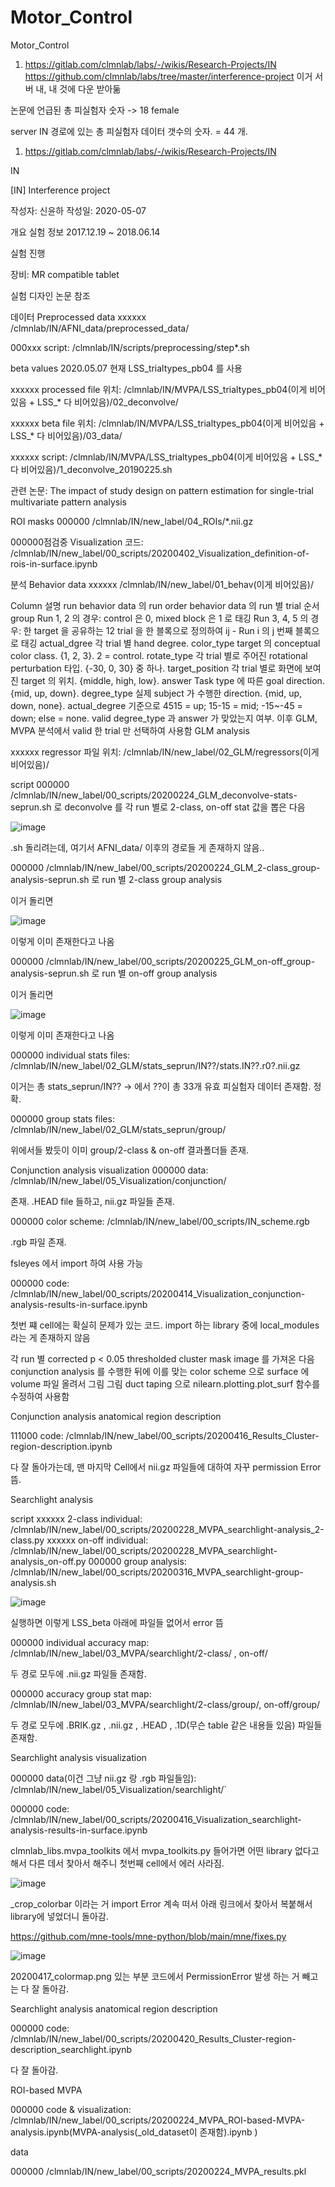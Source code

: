 # Motor_Control
Motor_Control
1. https://gitlab.com/clmnlab/labs/-/wikis/Research-Projects/IN
https://github.com/clmnlab/labs/tree/master/interference-project 이거 서버 내, 내 것에 다운 받아둚


논문에 언급된 총 피실험자 숫자
-> 18 female


server IN 경로에 있는 총 피실험자 데이터 갯수의 숫자. = 44 개.

1. https://gitlab.com/clmnlab/labs/-/wikis/Research-Projects/IN

IN

[IN] Interference project

작성자: 신윤하
작성일: 2020-05-07

개요
실험 정보
2017.12.19 ~ 2018.06.14

실험 진행

장비: MR compatible tablet

실험 디자인
논문 참조

데이터
Preprocessed data
xxxxxx /clmnlab/IN/AFNI_data/preprocessed_data/

000xxx script: /clmnlab/IN/scripts/preprocessing/step*.sh

beta values
2020.05.07 현재 LSS_trialtypes_pb04 를 사용

xxxxxx processed file 위치: /clmnlab/IN/MVPA/LSS_trialtypes_pb04(이게 비어있음 + LSS_* 다 비어있음)/02_deconvolve/

xxxxxx beta file 위치: /clmnlab/IN/MVPA/LSS_trialtypes_pb04(이게 비어있음 + LSS_* 다 비어있음)/03_data/

xxxxxx script: /clmnlab/IN/MVPA/LSS_trialtypes_pb04(이게 비어있음 + LSS_* 다 비어있음)/1_deconvolve_20190225.sh

관련 논문: The impact of study design on pattern estimation for single-trial multivariate pattern analysis

ROI masks
000000 /clmnlab/IN/new_label/04_ROIs/*.nii.gz

000000점검중 Visualization 코드: /clmnlab/IN/new_label/00_scripts/20200402_Visualization_definition-of-rois-in-surface.ipynb

분석
Behavior data
xxxxxx /clmnlab/IN/new_label/01_behav(이게 비어있음)/

Column 설명
run
behavior data 의 run
order
behavior data 의 run 별 trial 순서
group
Run 1, 2 의 경우: control 은 0, mixed block 은 1 로 태깅
Run 3, 4, 5 의 경우: 한 target 을 공유하는 12 trial 을 한 블록으로 정의하여 ij - Run i 의 j 번째 블록으로 태깅
actual_dgree
각 trial 별 hand degree.
color_type
target 의 conceptual color class. {1, 2, 3}. 2 = control.
rotate_type
각 trial 별로 주어진 rotational perturbation 타입. {-30, 0, 30} 중 하나.
target_position
각 trial 별로 화면에 보여진 target 의 위치. {middle, high, low}.
answer
Task type 에 따른 goal direction. {mid, up, down}.
degree_type
실제 subject 가 수행한 direction. {mid, up, down, none}.
actual_degree 기준으로 4515 = up; 15-15 = mid; -15~-45 = down; else = none.
valid
degree_type 과 answer 가 맞았는지 여부. 이후 GLM, MVPA 분석에서 valid 한 trial 만 선택하여 사용함
GLM analysis

xxxxxx regressor 파일 위치: /clmnlab/IN/new_label/02_GLM/regressors(이게 비어있음)/

script
000000 /clmnlab/IN/new_label/00_scripts/20200224_GLM_deconvolve-stats-seprun.sh 로 deconvolve 를 각 run 별로 2-class, on-off stat 값을 뽑은 다음

![image](https://user-images.githubusercontent.com/47169500/182741922-baee0e14-1ba3-4502-8e31-9c7f084c7f85.png)

.sh 돌리려는데, 여기서 AFNI_data/ 이후의 경로들 게 존재하지 않음..

000000 /clmnlab/IN/new_label/00_scripts/20200224_GLM_2-class_group-analysis-seprun.sh 로 run 별 2-class group analysis

이거 돌리면 

![image](https://user-images.githubusercontent.com/47169500/182743277-16b2e760-e6cf-47c4-bf42-42a249b66d34.png)

이렇게 이미 존재한다고 나옴

000000 /clmnlab/IN/new_label/00_scripts/20200225_GLM_on-off_group-analysis-seprun.sh 로 run 별 on-off group analysis

이거 돌리면

![image](https://user-images.githubusercontent.com/47169500/182743761-02d8da7a-e3bd-4e11-be71-5cfbec345752.png)

이렇게 이미 존재한다고 나옴

000000 individual stats files: /clmnlab/IN/new_label/02_GLM/stats_seprun/IN??/stats.IN??.r0?.nii.gz

이거는 총 stats_seprun/IN?? -> 에서 ??이 총 33개 유효 피실험자 데이터 존재함. 정확.

000000 group stats files: /clmnlab/IN/new_label/02_GLM/stats_seprun/group/

위에서들 봤듯이 이미 group/2-class & on-off 결과폴더들 존재.

Conjunction analysis visualization
000000 data: /clmnlab/IN/new_label/05_Visualization/conjunction/

존재. .HEAD file 들하고, nii.gz 파일들 존재.

000000 color scheme: /clmnlab/IN/new_label/00_scripts/IN_scheme.rgb

.rgb 파일 존재.

fsleyes 에서 import 하여 사용 가능

000000 code: /clmnlab/IN/new_label/00_scripts/20200414_Visualization_conjunction-analysis-results-in-surface.ipynb

첫번 쨰 cell에는 확실히 문제가 있는 코드. import 하는 library 중에 local_modules 라는 게 존재하지 않음

각 run 별 corrected p < 0.05 thresholded cluster mask image 를 가져온 다음
conjunction analysis 를 수행한 뒤에
이를 맞는 color scheme 으로
surface 에 volume 파일 올려서 그림 그림
duct taping 으로 nilearn.plotting.plot_surf 함수를 수정하여 사용함

Conjunction analysis anatomical region description

111000 code: /clmnlab/IN/new_label/00_scripts/20200416_Results_Cluster-region-description.ipynb

다 잘 돌아가는데, 맨 마지막 Cell에서 nii.gz 파일들에 대하여 자꾸 permission Error 뜸.

Searchlight analysis

script
xxxxxx 2-class individual: /clmnlab/IN/new_label/00_scripts/20200228_MVPA_searchlight-analysis_2-class.py
xxxxxx on-off individual: /clmnlab/IN/new_label/00_scripts/20200228_MVPA_searchlight-analysis_on-off.py
000000 group analysis: /clmnlab/IN/new_label/00_scripts/20200316_MVPA_searchlight-group-analysis.sh

![image](https://user-images.githubusercontent.com/47169500/182753983-46974727-82ca-48b9-bfce-e3c520659fe9.png)

실행하면 이렇게 LSS_beta 아래에 파일들 없어서 error 뜸

000000 individual accuracy map: /clmnlab/IN/new_label/03_MVPA/searchlight/2-class/ , on-off/

두 경로 모두에 .nii.gz 파일들 존재함.

000000 accuracy group stat map: /clmnlab/IN/new_label/03_MVPA/searchlight/2-class/group/, on-off/group/

두 경로 모두에 .BRIK.gz , .nii.gz , .HEAD , .1D(무슨 table 같은 내용들 있음) 파일들 존재함.


Searchlight analysis visualization

000000 data(이건 그냥 nii.gz 랑 .rgb 파일들임): /clmnlab/IN/new_label/05_Visualization/searchlight/`

000000 code: /clmnlab/IN/new_label/00_scripts/20200416_Visualization_searchlight-analysis-results-in-surface.ipynb

clmnlab_libs.mvpa_toolkits 에서 mvpa_toolkits.py 들어가면 어떤 library 없다고 해서 다른 데서 찾아서 해주니 첫번째 cell에서 에러 사라짐.

![image](https://user-images.githubusercontent.com/47169500/182758439-bd612317-b496-4abe-8b92-8829f9f7896d.png)

_crop_colorbar 이라는 거 import Error 계속 떠서 아래 링크에서 찾아서 복붙해서 library에 넣었더니 돌아감.

https://github.com/mne-tools/mne-python/blob/main/mne/fixes.py

![image](https://user-images.githubusercontent.com/47169500/182758344-16a8c3f9-2b8c-4174-b9a3-642670ae381e.png)

20200417_colormap.png 있는 부분 코드에서 PermissionError 발생 하는 거 빼고는 다 잘 돌아감.


Searchlight analysis anatomical region description

000000 code: /clmnlab/IN/new_label/00_scripts/20200420_Results_Cluster-region-description_searchlight.ipynb

다 잘 돌아감.

ROI-based MVPA

000000 code & visualization: /clmnlab/IN/new_label/00_scripts/20200224_MVPA_ROI-based-MVPA-analysis.ipynb(MVPA-analysis(_old_dataset이 존재함).ipynb
)

data

000000 /clmnlab/IN/new_label/00_scripts/20200224_MVPA_results.pkl
